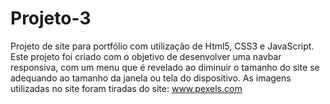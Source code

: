 # Projeto-3
Projeto de site para portfólio com utilização de Html5, CSS3 e JavaScript.
Este projeto foi criado com o objetivo de desenvolver uma navbar responsiva, com um menu que é revelado ao diminuir o tamanho do site se adequando ao tamanho da janela ou tela do dispositivo.
As imagens utilizadas no site foram tiradas do site: www.pexels.com
